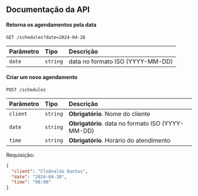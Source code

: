 ## Documentação da API

#### Retorna os agendamentos pela data

```http
GET /schedules?date=2024-04-28
```

| Parâmetro   | Tipo       | Descrição                           |
| :---------- | :--------- | :---------------------------------- |
| `date` | `string` | data no formato ISO (YYYY-MM-DD) |

#### Criar um novo agendamento

```http
POST /schedules
```

| Parâmetro   | Tipo       | Descrição                                   |
| :---------- | :--------- | :------------------------------------------ |
| `client`      | `string` | **Obrigatório**. Nome do cliente |
| `date`      | `string` | **Obrigatório**. data no formato ISO (YYYY-MM-DD) |
| `time`      | `string` | **Obrigatório**. Horário do atendimento |

Requisição:
```json
{    
  "client": "Clodoaldo Dantas",
  "date": "2024-04-30",
  "time": "08:00"
}
```
